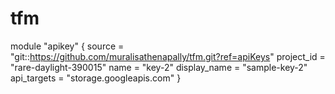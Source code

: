 # tfm

module "apikey" {
  source     = "git::https://github.com/muralisathenapally/tfm.git?ref=apiKeys"
  project_id = "rare-daylight-390015"
  name         = "key-2"
  display_name = "sample-key-2"
  api_targets  = "storage.googleapis.com"
}